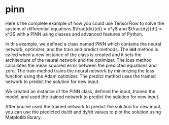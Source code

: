 # pinn

Here's the complete example of how you could use TensorFlow to solve the system of differential equations $\frac{dx}{dt} = x*y$ and $\frac{dy}{dt} = x^2$ with a PINN using classes and advanced features of Python.

In this example, we defined a class named PINN which contains the neural network, optimizer, and the train and predict methods. The __init__ method is called when a new instance of the class is created and it sets the architecture of the neural network and the optimizer. The loss method calculates the mean squared error between the predicted equations and zero. The train method trains the neural network by minimizing the loss function using the Adam optimizer. The predict method uses the trained network to predict the solution for new input.

We created an instance of the PINN class, defined the input, trained the model, and used the trained network to predict the solution for new input.

After you've used the trained network to predict the solution for new input, you can use the predicted dx/dt and dy/dt values to plot the solution using Matplotlib library.
